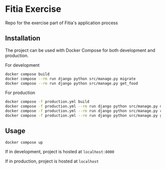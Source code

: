 # Fitia Exercise

Repo for the exercise part of Fitia's application process

## Installation

The project can be used with Docker Compose for both development and production.

For development
```bash
docker compose build
docker compose --rm run django python src/manage.py migrate
docker compose --rm run django python src/manage.py get_food
```

For production
```bash
docker compose -f production.yml build
docker compose -f production.yml --rm run django python src/manage.py migrate
docker compose -f production.yml --rm run django python src/manage.py collectstatic
docker compose -f production.yml --rm run django python src/manage.py get_food
```

## Usage

```
docker compose up
```

If in development, project is hosted at `localhost:8000`

If in production, project is hosted at `localhost`
